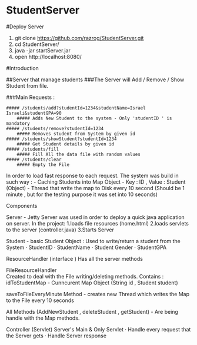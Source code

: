 # StudentServer


#Deploy Server

1. git clone https://github.com/razrog/StudentServer.git
2. cd StudentServer/ 
3. java -jar startServer.jar 
3. open http://localhost:8080/ 

#Introduction 

##Server that manage students
###The Server will Add / Remove / Show  Student from file. 

###Main Requests : 

	##### /students/add?studentId=1234&studentName=Israel Israeli&studentGPA=90 
		##### Adds New Student to the system - Only 'studentID ' is mandatory
	##### /students/remove?studentId=1234
		##### Removes student from System by given id
	##### /students/showStudent?studentId=1234
		##### Get Student details by given id
	##### /students/fill 
		##### Fill All the data file with random values
	##### /students/clear
		##### Empty the File
	

In order to load fast response to each request. The system was build in such way : 
	- Caching Students into Map Object  - Key : ID , Value : Student (Object) 
	- Thread that write the map to Disk every 10 second (Should be 1 minute , but for the testing purpose it was set into 10 seconds)


Components

Server  -  Jetty Server was used in order to deploy a quick java application on server. 
In the project:
	1.loads file resources (home.html)
	2.loads servlets to the server (controller.java) 
	3.Starts Server 
	
Student - basic Student Object :
Used to write/return a student from the System
	· StudentID
	· StudentName
	· Student Gender
	· StudentGPA

ResourceHandler (interface ) 
Has all the server methods 

FileResourceHandler  
Created to deal with the File writing/deleting methods. 
Contains : idToStudentMap - Cunncurent Map Object (String id , Student student)

saveToFileEveryMinute  Method - creates new Thread which writes the Map to the File every 10 seconds

All Methods (AddNewStudent , deleteStudent , getStudent) - Are being handle with the Map methods.  


Controller (Servlet) 
Server's Main & Only Servlet
	· Handle every request that the Server gets 
	· Handle Server response
